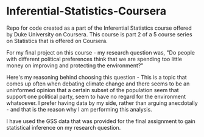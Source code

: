 # Inferential-Statistics-Coursera
Repo for code created as a part of the Inferential Statistics course offered by Duke University on Coursera. This course is part 2 of a 5 course series on Statistics that is offered on Coursera. 

For my final project on this course - my research question was,
"Do people with different political preferences think that we are spending too little money on improving and protecting the environment?"

Here's my reasoning behind choosing this question - This is a topic that comes up often when debating climate change and there seems to be an uninformed opinion that a certain subset of the population seem that support one political party, seem to have no regard for the environment whatsoever. I prefer having data by my side, rather than arguing anecdotally - and that is the reason why I am performing this analysis.

I have used the GSS data that was provided for the final assignment to gain statistical inference on my research question. 

